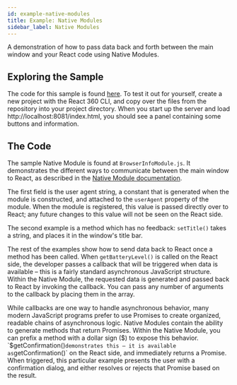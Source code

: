 ```yaml
---
id: example-native-modules
title: Example: Native Modules
sidebar_label: Native Modules
---
```


A demonstration of how to pass data back and forth between the main window and your React code using Native Modules.

## Exploring the Sample

The code for this sample is found [here](https://github.com/facebook/react-360/tree/master/Samples/NativeModules). To test it out for yourself, create a new project with the React 360 CLI, and copy over the files from the repository into your project directory. When you start up the server and load http://localhost:8081/index.html, you should see a panel containing some buttons and information.

## The Code

The sample Native Module is found at `BrowserInfoModule.js`. It demonstrates the different ways to communicate between the main window to React, as described in the [Native Module documentation](/react-360/docs/native-modules.html).

The first field is the user agent string, a constant that is generated when the module is constructed, and attached to the `userAgent` property of the module. When the module is registered, this value is passed directly over to React; any future changes to this value will not be seen on the React side.

The second example is a method which has no feedback: `setTitle()` takes a string, and places it in the window's title bar.

The rest of the examples show how to send data back to React once a method has been called. When `getBatteryLevel()` is called on the React side, the developer passes a callback that will be triggered when data is available – this is a fairly standard asynchronous JavaScript structure. Within the Native Module, the requested data is generated and passed back to React by invoking the callback. You can pass any number of arguments to the callback by placing them in the array.

While callbacks are one way to handle asynchronous behavior, many modern JavaScript programs prefer to use Promises to create organized, readable chains of asynchronous logic. Native Modules contain the ability to generate methods that return Promises. Within the Native Module, you can prefix a method with a dollar sign ($) to expose this behavior. `$getConfirmation()` demonstrates this – it is available as `getConfirmation()` on the React side, and immediately returns a Promise. When triggered, this particular example presents the user with a confirmation dialog, and either resolves or rejects that Promise based on the result.
